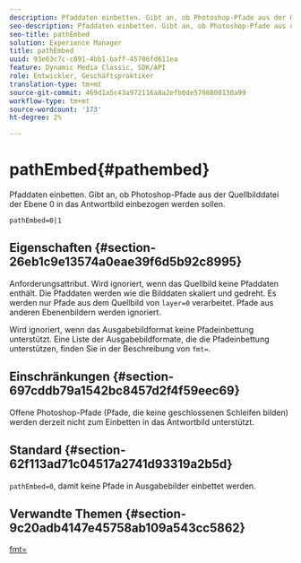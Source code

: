```yaml
---
description: Pfaddaten einbetten. Gibt an, ob Photoshop-Pfade aus der Quellbilddatei der Ebene 0 in das Antwortbild einbezogen werden sollen.
seo-description: Pfaddaten einbetten. Gibt an, ob Photoshop-Pfade aus der Quellbilddatei der Ebene 0 in das Antwortbild einbezogen werden sollen.
seo-title: pathEmbed
solution: Experience Manager
title: pathEmbed
uuid: 93e63c7c-c091-4bb1-baff-45706fd611ea
feature: Dynamic Media Classic, SDK/API
role: Entwickler, Geschäftspraktiker
translation-type: tm+mt
source-git-commit: 469d1a5c43a972116a8a2efb0de5708800130a99
workflow-type: tm+mt
source-wordcount: '173'
ht-degree: 2%

---
```



# pathEmbed{#pathembed}

Pfaddaten einbetten. Gibt an, ob Photoshop-Pfade aus der Quellbilddatei der Ebene 0 in das Antwortbild einbezogen werden sollen.

`pathEmbed=0|1`

## Eigenschaften {#section-26eb1c9e13574a0eae39f6d5b92c8995}

Anforderungsattribut. Wird ignoriert, wenn das Quellbild keine Pfaddaten enthält. Die Pfaddaten werden wie die Bilddaten skaliert und gedreht. Es werden nur Pfade aus dem Quellbild von `layer=0` verarbeitet. Pfade aus anderen Ebenenbildern werden ignoriert.

Wird ignoriert, wenn das Ausgabebildformat keine Pfadeinbettung unterstützt. Eine Liste der Ausgabebildformate, die die Pfadeinbettung unterstützen, finden Sie in der Beschreibung von `fmt=`.

## Einschränkungen {#section-697cddb79a1542bc8457d2f4f59eec69}

Offene Photoshop-Pfade (Pfade, die keine geschlossenen Schleifen bilden) werden derzeit nicht zum Einbetten in das Antwortbild unterstützt.

## Standard {#section-62f113ad71c04517a2741d93319a2b5d}

`pathEmbed=0`, damit keine Pfade in Ausgabebilder einbettet werden.

## Verwandte Themen {#section-9c20adb4147e45758ab109a543cc5862}

[fmt=](../../../../../is-api/http-ref/image-serving-api-ref/c-http-protocol-reference/c-command-reference/r-is-http-fmt.md#reference-cdf10043423b45ba9fe15157fb3ae37a)
